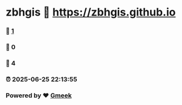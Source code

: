 # zbhgis :link: https://zbhgis.github.io 
### :page_facing_up: [1](https://zbhgis.github.io/tag.html) 
### :speech_balloon: 0 
### :hibiscus: 4 
### :alarm_clock: 2025-06-25 22:13:55 
### Powered by :heart: [Gmeek](https://github.com/Meekdai/Gmeek)
